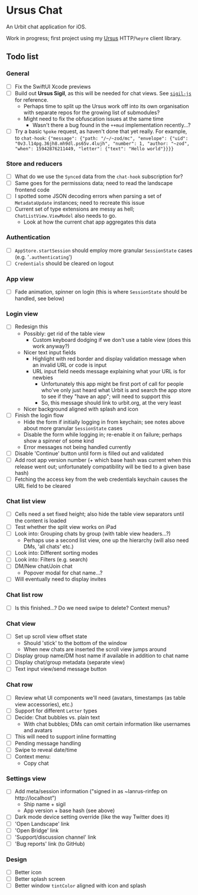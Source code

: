 # Ursus Chat

An Urbit chat application for iOS.

Work in progress; first project using my [Ursus](https://github.com/dclelland/Ursus) HTTP/`%eyre` client library.

## Todo list

### General

- [ ] Fix the SwiftUI Xcode previews
- [ ] Build out **Ursus Sigil**, as this will be needed for chat views. See [`sigil-js`](https://github.com/urbit/sigil-js) for reference.
    - Perhaps time to split up the Ursus work off into its own organisation with separate repos for the growing list of submodules?
    - Might need to fix the obfuscation issues at the same time
        - Wasn't there a bug found in the `++mud` implementation recently...?
- [ ] Try a basic `%poke` request, as haven't done that yet really. For example, to `chat-hook`: `{"message": {"path: "/~/~zod/mc", "envelope": {"uid": "0v3.l14pg.36jh8.mh9dl.ps65v.4lujh", "number": 1, "author: "~zod", "when": 15942876211449, "letter": {"text": "Hello world"}}}}`

### Store and reducers

- [ ] What do we use the `Synced` data from the `chat-hook` subscription for?
- [ ] Same goes for the permissions data; need to read the landscape frontend code
- [ ] I spotted some JSON decoding errors when parsing a set of `MetadataUpdate` instances; need to recreate this issue
- [ ] Current set of type extensions are messy as hell; `ChatListView.ViewModel` also needs to go.
    - Look at how the current chat app aggregates this data

### Authentication

- [ ] `AppStore.startSession` should employ more granular `SessionState` cases (e.g. '`.authenticating`')
- [ ] `Credentials` should be cleared on logout

### App view

- [ ] Fade animation, spinner on login (this is where `SessionState` should be handled, see below)

### Login view

- [ ] Redesign this
    - Possibly: get rid of the table view
        - Custom keyboard dodging if we don't use a table view (does this work anyway?) 
    - Nicer text input fields
        - Highlight with red border and display validation message when an invalid URL or code is input
        - URL input field needs message explaining what your URL is for newbies
            - Unfortunately this app might be first port of call for people who've only just heard what Urbit is and search the app store to see if they "have an app"; will need to support this
            - So, this message should link to urbit.org, at the very least
    - Nicer background aligned with splash and icon
- [ ] Finish the login flow
    - Hide the form if initially logging in from keychain; see notes above about more granular `SessionState` cases
    - Disable the form while logging in; re-enable it on failure; perhaps show a spinner of some kind
    - Error messages not being handled currently
- [ ] Disable 'Continue' button until form is filled out and validated
- [ ] Add root app version number (+ which base hash was current when this release went out; unfortunately compatibility will be tied to a given base hash)
- [ ] Fetching the access key from the web credentials keychain causes the URL field to be cleared

### Chat list view

- [ ] Cells need a set fixed height; also hide the table view separators until the content is loaded
- [ ] Test whether the split view works on iPad
- [ ] Look into: Grouping chats by group (with table view headers...?)
    - Perhaps use a second list view, one up the hierarchy (will also need DMs, 'all chats' etc.)
- [ ] Look into: Different sorting modes
- [ ] Look into: Filters (e.g. search)
- [ ] DM/New chat/Join chat
    - Popover modal for chat name...?
- [ ] Will eventually need to display invites

### Chat list row

- [ ] Is this finished...? Do we need swipe to delete? Context menus?

### Chat view

- [ ] Set up scroll view offset state
    - Should 'stick' to the bottom of the window 
    - When new chats are inserted the scroll view jumps around
- [ ] Display group name/DM host name if available in addition to chat name
- [ ] Display chat/group metadata (separate view)
- [ ] Text input view/send message button

### Chat row

- [ ] Review what UI components we'll need (avatars, timestamps (as table view accessories), etc.)
- [ ] Support for different `Letter` types
- [ ] Decide: Chat bubbles vs. plain text
    - With chat bubbles; DMs can omit certain information like usernames and avatars 
- [ ] This will need to support inline formatting
- [ ] Pending message handling
- [ ] Swipe to reveal date/time
- [ ] Context menu:
    - Copy chat

### Settings view

- [ ] Add meta/session information ("signed in as ~lanrus-rinfep on http://localhost")
    - Ship name + sigil
    - App version + base hash (see above)
- [ ] Dark mode device setting override (like the way Twitter does it)
- [ ] 'Open Landscape' link
- [ ] 'Open Bridge' link
- [ ] 'Support/discussion channel' link
- [ ] 'Bug reports' link (to GitHub)

### Design

- [ ] Better icon
- [ ] Better splash screen
- [ ] Better window `tintColor` aligned with icon and splash
